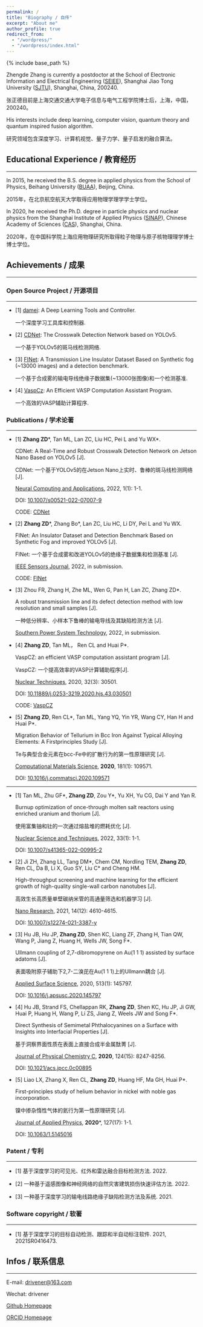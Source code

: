 ```yaml
---
permalink: /
title: "Biography / 自传"
excerpt: "About me"
author_profile: true
redirect_from: 
  - "/wordpress/"
  - "/wordpress/index.html"
---
```


{% include base_path %}


Zhengde Zhang is currently a postdoctor at the School of Electronic Information and Electrical Engineering ([SEIEE](https://www.seiee.sjtu.edu.cn)), 
Shanghai Jiao Tong University ([SJTU](https://www.sjtu.edu.cn)), Shanghai, China, 200240.

张正德目前是上海交通交通大学电子信息与电气工程学院博士后，上海，中国，200240。

His interests include deep learning, computer vision, quantum theory and quantum inspired fusion algorithm.

研究领域包含深度学习、计算机视觉、量子力学、量子启发的融合算法。

## Educational Experience / 教育经历
***
In 2015, he received the B.S. degree in applied physics from the School of Physics, 
Beihang University ([BUAA](https://www.buaa.edu.cn)), Beijing, China. 

2015年，在北京航空航天大学取得应用物理学理学学士学位。

In 2020, he received the Ph.D. degree in particle physics and nuclear physics from the Shanghai 
Institute of Applied Physics ([SINAP](http://www.sinap.cas.cn)), 
Chinese Academy of Sciences ([CAS](https://www.cas.cn)), Shanghai, China. 

2020年，在中国科学院上海应用物理研究所取得粒子物理与原子核物理理学博士博士学位。

## Achievements / 成果
***

### Open Source Project / 开源项目
***

- [1] [damei](https://github.com/zhangzhengde0225/damei): A Deep Learning Tools and Controller. 
  
  一个深度学习工具库和控制器.
  
- [2] [CDNet](https://github.com/zhangzhengde0225/CDNet): The Crosswalk Detection Network based on YOLOv5.
  
  一个基于YOLOv5的斑马线检测网络.
  
- [3] [FINet](https://github.com/zhangzhengde0225/FINet): A Transmission Line Insulator Dataset Based on Synthetic fog 
  (~13000 images) and a detection benchmark.
  
  一个基于合成雾的输电导线绝缘子数据集(~13000张图像)和一个检测基准.
  
- [4] [VaspCz](https://github.com/zhangzhengde0225/VaspCZ): An Efficient VASP Computation Assistant Program.

  一个高效的VASP辅助计算程序.

### Publications / 学术论著
***

- [1] **Zhang ZD**\*, Tan ML, Lan ZC, Liu HC, Pei L and Yu WX*.
  
  CDNet: A Real-Time and Robust Crosswalk Detection Network on Jetson Nano Based on YOLOv5 [J].

  CDNet: 一个基于YOLOv5的在Jetson Nano上实时、鲁棒的斑马线检测网络 [J].

  [Neural Computing and Applications](http://www.letpub.com.cn/index.php?journalid=6123&page=journalapp&view=detail), 2022, 1(1): 1-1.

  DOI: [10.1007/s00521-022-07007-9](https://doi.org/10.1007/s00521-022-07007-9)
    
  CODE: [CDNet](https://github.com/zhangzhengde0225/CDNet)
  

- [2] **Zhang ZD**\*, Zhang Bo*, Lan ZC, Liu HC, Li DY, Pei L and Yu WX.
    
  FINet: An Insulator Dataset and Detection Benchmark Based on Synthetic Fog and improved YOLOv5 [J].

  FINet: 一个基于合成雾和改进YOLOv5的绝缘子数据集和检测基准 [J].

  [IEEE Sensors Journal](http://www.letpub.com.cn/index.php?journalid=3352&page=journalapp&view=detail), 2022, in submission.
    
  CODE: [FINet](https://github.com/zhangzhengde0225/FINet)


- [3] Zhou FR, Zhang H, Zhe ML, Wen G, Pan H, Lan ZC, Zhang ZD*.
  
  A robust transmission line and its defect detection method with low resolution and small samples [J].
        
  一种低分辨率、小样本下鲁棒的输电导线及其缺陷检测方法 [J]. 
    
  [Southern Power System Technology](https://navi.cnki.net/knavi/journals/NFDW/detail), 2022, in submission.

  
- [4] **Zhang ZD**, Tan ML， Ren CL and Huai P*.
  
  VaspCZ: an efficient VASP computation assistant program [J].

  VaspCZ: 一个提高效率的VASP计算辅助程序[J].

  [Nuclear Techniques](https://navi.cnki.net/knavi/journals/HJSU/detail), 2020, 32(3): 30501.
  
  DOI: [10.11889/j.0253-3219.2020.hjs.43.030501](https://doi.org/10.11889/j.0253-3219.2020.hjs.43.030501) 
  
  CODE: [VaspCZ](https://github.com/zhangzhengde0225/VaspCZ)


- [5] **Zhang ZD**, Ren CL*, Tan ML, Yang YQ, Yin YR, Wang CY, Han H and Huai P*. 
  
  Migration Behavior of Tellurium in Bcc Iron Against Typical Alloying Elements: A Firstprinciples Study [J]. 
  
  Te与典型合金元素在bcc-Fe中的扩散行为的第一性原理研究 [J].
  
  [Computational Materials Science](http://www.letpub.com.cn/index.php?journalid=1970&page=journalapp&view=detail), **2020**, 181(1): 109571. 
  
  DOI: [10.1016/j.commatsci.2020.109571](https://doi.org/10.1016/j.commatsci.2020.109571 )

---
- [1] Tan ML, Zhu GF*, **Zhang ZD**, Zou Y*, Yu XH, Yu CG, Dai Y and Yan R.

  Burnup optimization of once-through molten salt reactors using enriched uranium and thorium [J].

  使用富集铀和钍的一次通过熔盐堆的燃耗优化 [J].

  [Nuclear Science and Techniques](http://www.letpub.com.cn/index.php?journalid=6277&page=journalapp&view=detail), 
  2022, 33(1): 1-1.
  
  DOI: [10.1007/s41365-022-00995-2](https://doi.org/10.1007/s41365-022-00995-2)


- [2] Ji ZH, Zhang LL, Tang DM*, Chem CM, Nordling TEM, **Zhang ZD**, Ren CL, Da B, Li X, Guo SY, Liu C* and Cheng HM.

  High-throughput screening and machine learning for the efficient growth of high-quality single-wall carbon nanotubes [J].

  高效生长高质量单壁碳纳米管的高通量筛选和机器学习 [J].

  [Nano Research](http://www.letpub.com.cn/index.php?journalid=6033&page=journalapp&view=detail), 2021, 14(12): 4610-4615.
  
  DOI: [10.1007/s12274-021-3387-y](https://doi.org/10.1007/s12274-021-3387-y)
  

- [3] Hu JB, Hu JP, **Zhang ZD**, Shen KC, Liang ZF, Zhang H, Tian QW, Wang P, Jiang Z, 
  Huang H, Wells JW, Song F*.

  Ullmann coupling of 2,7-dibromopyrene on Au(1 1 1) assisted by surface adatoms [J].
  
  表面吸附原子辅助下2,7-二溴芘在Au(1 1 1)上的Ullmann耦合 [J].

  [Applied Surface Science](http://www.letpub.com.cn/index.php?journalid=765&page=journalapp&view=detail), 2020, 513(1): 145797.

  DOI: [10.1016/j.apsusc.2020.145797](https://doi.org/10.1016/j.apsusc.2020.145797)
  

- [4] Hu JB, Strand FS, Chellappan RK, **Zhang ZD**, Shen KC, Hu JP, Ji GW, Huai P, Huang H, Wang P, Li ZS, 
  Jiang Z, Weels JW and Song F*.
  
  Direct Synthesis of Semimetal Phthalocyanines on a Surface with Insights into Interfacial Properties [J].
  
  基于洞察界面性质在表面上直接合成半金属酞菁 [J].
  
  [Journal of Physical Chemistry C](http://www.letpub.com.cn/index.php?journalid=5032&page=journalapp&view=detail), **2020**, 124(15): 8247-8256.
  
  DOI: [10.1021/acs.jpcc.0c00895](https://doi.org/10.1021/acs.jpcc.0c00895)
  
- [5] Liao LX, Zhang X, Ren CL, **Zhang ZD**, Huang HF, Ma GH, Huai P*. 
  
  First-principles study of helium behavior in nickel with noble gas incorporation. 
 
  镍中掺杂惰性气体的氦行为第一性原理研究 [J].
 
  [Journal of Applied Physics](http://www.letpub.com.cn/index.php?journalid=4153&page=journalapp&view=detail), **2020***, 127(17): 1-1. 
  
  DOI: [10.1063/1.5145016](https://doi.org/10.1063/1.5145016)

### Patent / 专利
***

- [1] 基于深度学习的可见光、红外和雷达融合目标检测方法. 2022. 

- [2] 一种基于遥感图像和神经网络的自然灾害建筑损伤快速评估方法. 2022.
  
- [3] 一种基于深度学习的输电线路绝缘子缺陷检测方法及系统. 2021.

### Software copyright / 软著
***

- [1] 基于深度学习的目标自动检测、跟踪和半自动标注软件. 2021, 2021SR0416473.


## Infos / 联系信息
***

E-mail: drivener@163.com

Wechat: drivener

[Github Homepage](https://github.com/zhangzhengde0225)

[ORCID Homepage](https://orcid.org/my-orcid?orcid=0000-0002-6542-052X)




